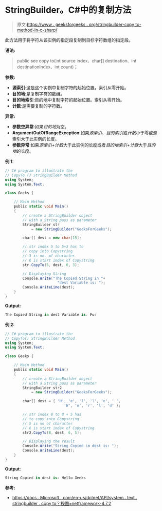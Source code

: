 # StringBuilder。C#中的复制方法

> 原文:[https://www . geeksforgeeks . org/stringbuilder-copy to-method-in-c-sharp/](https://www.geeksforgeeks.org/stringbuilder-copyto-method-in-c-sharp/)

此方法用于将字符从该实例的指定段复制到目标字符数组的指定段。

**语法:**

> public see copy to(int source index、char[] destination、int destinationIndex、int count)；

**参数:**

*   **源索引**:这是这个实例中复制字符的起始位置。索引从零开始。
*   **目的地**:是复制字符的数组。
*   **目的地索引**:目的地中复制字符的起始位置。索引从零开始。
*   **计数**:是需要复制的字符数。

**异常:**

*   **参数空异常**:如果*目的地*为空。
*   **ArgumentOutOfRangeException**:如果*源索引*、*目的索引*或*计数*小于零或源索引大于此实例的长度。
*   **参数异常**:如果*源索引+计数*大于此实例的长度或者*目的地索引+计数*大于*目的地*的长度。

**例 1:**

```cs
// C# program to illustrate the
// CopyTo () StringBuilder Method
using System;
using System.Text;

class Geeks {

    // Main Method
    public static void Main()
    {
        // create a StringBuilder object
        // with a String pass as parameter
        StringBuilder str
            = new StringBuilder("GeeksForGeeks");

        char[] dest = new char[15];

        // str index 5 to 5+3 has to
        // copy into Copystring
        // 3 is no. of character
        // 0 is start index of Copystring
        str.CopyTo(5, dest, 0, 3);

        // Displaying String
        Console.Write("The Copied String in "+
                        "dest Variable is: ");
        Console.WriteLine(dest);
    }
}
```

**Output:**

```cs
The Copied String in dest Variable is: For

```

**例 2:**

```cs
// C# program to illustrate the
// CopyTo() StringBuilder Method
using System;
using System.Text;

class Geeks {

    // Main Method
    public static void Main()
    {
        // create a StringBuilder object
        // with a String pass as parameter
        StringBuilder str2
            = new StringBuilder("GeeksForGeeks");

        char[] dest = { 'H', 'e', 'l', 'l', 'o', ' ',
                           'W', 'o', 'r', 'l', 'd' };

        // str index 8 to 8 + 5 has
        // to copy into Copystring
        // 5 is no of character
        // 6 is start index of Copystring
        str2.CopyTo(8, dest, 6, 5);

        // Displaying the result
        Console.Write("String Copied in dest is: ");
        Console.WriteLine(dest);
    }
}
```

**Output:**

```cs
String Copied in dest is: Hello Geeks

```

**参考:**

*   [https://docs . Microsoft . com/en-us/dotnet/API/system . text . stringbuilder . copy to？视图=netframework-4.7.2](https://docs.microsoft.com/en-us/dotnet/api/system.text.stringbuilder.copyto?view=netframework-4.7.2)